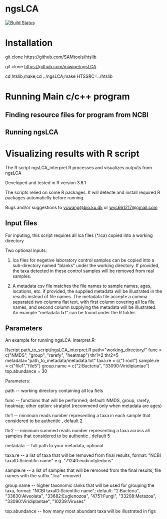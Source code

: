 # ngsLCA
[![Build Status](https://travis-ci.org/miwipe/ngsLCA.svg?branch=master)](https://travis-ci.org/miwipe/ngsLCA)

# Installation
git clone https://github.com/SAMtools/htslib

git clone https://github.com/miwipe/ngsLCA

cd htslib;make;cd ../ngsLCA;make HTSSRC=../htslib

# Running Main c/c++ program
## Finding resource files for program from NCBI
## Running ngsLCA

# Visualizing results with R script

The R script ngsLCA_interpret.R processes and visualizes outputs from ngsLCA

Developed and tested in R version 3.6.1

The scripts relied on some R packages. It will detecte and install required R packages automaticlly before running.

Bugs and/or suggestions to ycwang@bio.ku.dk or wyc661217@gmail.com

## Input files

For inputing, this script requires all lca files (*.lca) copied into a working directory

Two optional inputs:

1) lca files for negetive laboratory control samples can be copied into a sub-directory named "blanks" under the working directory. If provided, the taxa detected in these control samples will be removed from real samples.

2) A metadata csv file matches the file names to sample names, ages, locations, etc. if provided, the supplied metadata will be illustrated in the results instead of file names. The metadata file accepte a comma separated two columns flat text, with first column covering all lca file names, and second column supplying the metadata will be illustrated. An example "metadata.txt" can be found under the R folder.

## Parameters

An example for running ngsLCA_interpret.R:

Rscript path_to_script/ngsLCA_interpret.R path="working_directory/" func = c("NMDS", "group", "rarefy", "heatmap") thr1=2 thr2=5 metadata="path_to_metadata/metadata.txt" taxa.re = c("1:root") sample.re = c("file1","file5") group.name = c("2:Bacteria", "33090:Viridiplantae") top.abundance = 30

Parameters:

path -- working directory containing all lca fiels

func -- functions that will be performed; default: NMDS, group, rarefy, heatmap; other option: stratplot (recommend only            when metadata are ages) 

thr1 -- minimum reads number representing a taxa in each sample that considered to be authentic , default 2

thr2 -- minimum summed reads number representing a taxa across all samples that considered to be authentic , default 5
      
metadata -- full path to your metadata, optional

taxa.re -- a list of taxa that will be removed from final results, format: "NCBI taxaID:Scientific name" e.g. "71240:eudicotyledons"

sample.re -- a list of samples that will be removed from the final results, file names with the suffix ".lca" removed

group.name -- higher taxonomic ranks that will be used for grouping the taxa, format: "NCBI taxaID:Scientific name"; default: "2:Bacteria", "33630:Alveolata", "33682:Euglenozoa", "4751:Fungi", "33208:Metazoa", "33090:Viridiplantae", "10239:Viruses"

top.abundance -- how many most abundant taxa will be illustrated in figs















